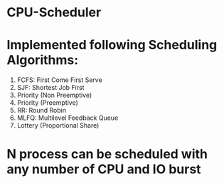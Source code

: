 # CPU-Scheduler

# Implemented following Scheduling Algorithms:

1) FCFS: First Come First Serve
2) SJF: Shortest Job First
3) Priority (Non Preemptive)
4) Priority (Preemptive)
5) RR: Round Robin
6) MLFQ: Multilevel Feedback Queue
7) Lottery (Proportional Share)

# N process can be scheduled with any number of CPU and IO burst
